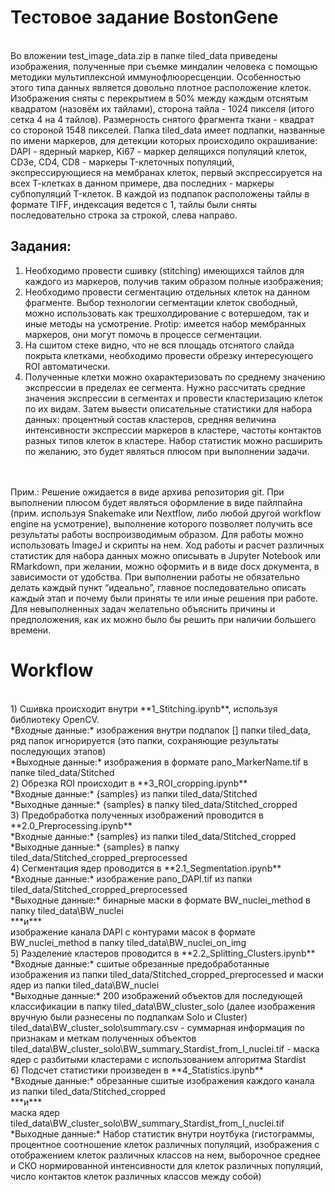# Тестовое задание BostonGene 
<br />
Во вложении test_image_data.zip в папке tiled_data приведены изображения, полученные при съемке миндалин человека с помощью методики мультиплексной иммунофлюоресценции. Особенностью этого типа данных является довольно плотное расположение клеток.
Изображения сняты с перекрытием в 50% между каждым отснятым квадратом (назовём их тайлами), сторона тайла - 1024 пикселя (итого сетка 4 на 4 тайлов). Размерность снятого фрагмента ткани - квадрат со стороной 1548 пикселей. Папка tiled_data имеет подпапки, названные по имени маркеров, для детекции которых происходило окрашивание: DAPI - ядерный маркер, Ki67 - маркер делящихся популяций клеток, CD3e, CD4, CD8 - маркеры T-клеточных популяций, экспрессирующиеся на мембранах клеток, первый экспрессируется на всех Т-клетках в данном примере, два последних - маркеры субпопуляций T-клеток.
 В каждой из подпапок расположены тайлы в формате TIFF, индексация ведется с 1, тайлы были сняты последовательно строка за строкой, слева направо.
<br />

## Задания: 
1.	Необходимо провести сшивку (stitching) имеющихся тайлов для каждого из маркеров, получив таким образом полные изображения;<br />
2.	Необходимо провести сегментацию отдельных клеток на данном фрагменте. Выбор технологии сегментации клеток свободный, можно использовать как трешхолдирование с вотершедом, так и иные методы на усмотрение. Protip: имеется набор мембранных маркеров, они могут помочь в процессе сегментации.<br />
3.	На сшитом стеке видно, что не вся площадь отснятого слайда покрыта клетками, необходимо провести обрезку интересующего ROI автоматически.<br />
4.	Полученные клетки можно охарактеризовать по среднему значению экспрессии в пределах ее сегмента. Нужно рассчитать средние значения экспрессии в сегментах и провести кластеризацию клеток по их видам. Затем вывести описательные статистики для набора данных: процентный состав кластеров, средняя величина интенсивности экспрессии маркеров в кластере, частоты контактов разных типов клеток в кластере. Набор статистик можно расширить по желанию, это будет являться плюсом при выполнении задачи.<br />
<br />
<br />
Прим.:  Решение ожидается в виде архива репозитория git. При выполнении плюсом будет являться оформление в виде пайлпайна (прим. используя Snakemake или Nextflow, либо любой другой workflow engine на усмотрение), выполнение которого позволяет получить все результаты работы воспроизводимым образом. Для работы можно использовать ImageJ и скрипты на нем. Ход работы и расчет различных статистик для набора данных можно описывать в Jupyter Notebook или RMarkdown, при желании, можно оформить и в виде docx документа, в зависимости от удобства. При выполнении работы не обязательно делать каждый пункт “идеально”, главное последовательно описать каждый этап и почему были приняты те или иные решения при работе. Для невыполненных задач желательно объяснить причины и предположения, как их можно было бы решить при наличии большего времени.<br />

# Workflow 
<br />
1) Сшивка происходит внутри **1_Stitching.ipynb**, используя библиотеку OpenCV.<br />
*Входные данные:* изображения внутри подпапок [] папки tiled_data, ряд папок игнорируется (это папки, сохраняющие результаты последующих этапов)<br />
*Выходные данные:* изображения в формате pano_MarkerName.tif в папке tiled_data/Stitched<br />
2) Обрезка ROI происходит в **3_ROI_cropping.ipynb**<br />
*Входные данные:* {samples} из папки tiled_data/Stitched<br />
*Выходные данные:* {samples} в папку tiled_data/Stitched_cropped<br />
3) Предобработка полученных изображений проводится в **2.0_Preprocessing.ipynb**<br />
*Входные данные:* {samples} из папки tiled_data/Stitched_cropped<br />
*Выходные данные:* {samples} в папку tiled_data/Stitched_cropped_preprocessed<br />
4) Сегментация ядер проводится в **2.1_Segmentation.ipynb**<br />
*Входные данные:* изображение pano_DAPI.tif из папки tiled_data/Stitched_cropped_preprocessed<br />
*Выходные данные:* бинарные маски в формате BW_nuclei_method в папку tiled_data\BW_nuclei<br />
***и***<br />
изображение канала DAPI с контурами масок в формате BW_nuclei_method в папку tiled_data\BW_nuclei_on_img<br />
5) Разделение кластеров проводится в **2.2_Splitting_Clusters.ipynb**<br />
*Входные данные:* сшитые обрезанные предобработанные изображения из папки tiled_data/Stitched_cropped_preprocessed и 
маски ядер из папки tiled_data\BW_nuclei<br />
*Выходные данные:* 200 изображений объектов для последующей классификации в папку tiled_data\BW_cluster_solo (далее изображения вручную были разнесены по подпапкам Solo и Cluster)<br />
tiled_data\BW_cluster_solo\summary.csv - суммарная информация по признакам и меткам полученных объектов<br />
tiled_data\BW_cluster_solo\BW_summary_Stardist_from_I_nuclei.tif - маска ядер с разбитыми кластерами с использованием алгоритма Stardist<br />
6) Подсчет статистики произведен в **4_Statistics.ipynb**<br />
*Входные данные:* обрезанные сшитые изображения каждого канала из папки tiled_data/Stitched_cropped<br />
***и***<br />
маска ядер tiled_data\BW_cluster_solo\BW_summary_Stardist_from_I_nuclei.tif<br />
*Выходные данные:* Набор статистик внутри ноутбука (гистограммы, процентное соотношение клеток различных популяций, изображения с отображением клеток различных классов на нем, выборочное среднее и СКО нормированной интенсивности для клеток различных популяций, число контактов клеток различных классов между собой)<br />